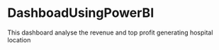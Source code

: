 # DashboadUsingPowerBI
This dashboard analyse the revenue and top profit generating hospital location 
